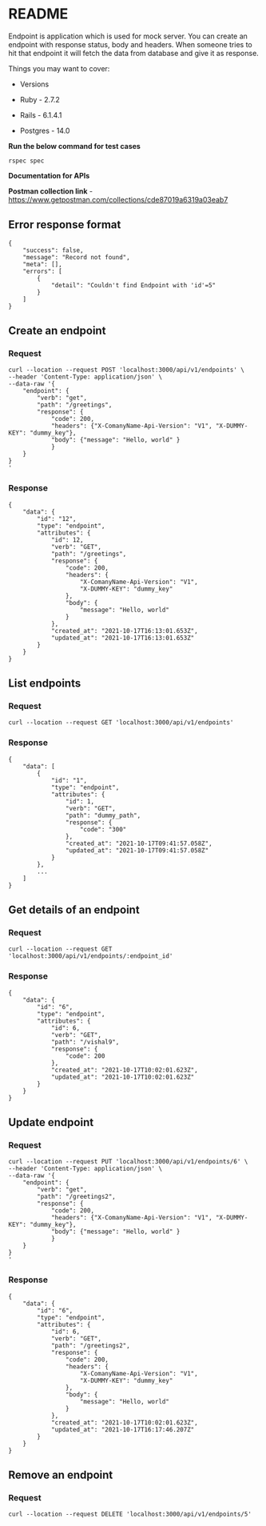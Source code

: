 # README

Endpoint is application which is used for mock server. You can create an endpoint with response status, body and headers. When someone tries to hit that endpoint it will fetch the data from database and give it as response.


Things you may want to cover:

* Versions

- Ruby - 2.7.2

- Rails - 6.1.4.1

- Postgres - 14.0

**Run the below command for test cases**

```
rspec spec

```

**Documentation for APIs**

**Postman collection link** - https://www.getpostman.com/collections/cde87019a6319a03eab7

## Error response format

```
{
    "success": false,
    "message": "Record not found",
    "meta": [],
    "errors": [
        {
            "detail": "Couldn't find Endpoint with 'id'=5"
        }
    ]
}

```

## Create an endpoint

### Request
```shell
curl --location --request POST 'localhost:3000/api/v1/endpoints' \
--header 'Content-Type: application/json' \
--data-raw '{
    "endpoint": {
        "verb": "get",
        "path": "/greetings",
        "response": {
            "code": 200,
            "headers": {"X-ComanyName-Api-Version": "V1", "X-DUMMY-KEY": "dummy_key"},
            "body": {"message": "Hello, world" }
            }
    }
}
'

```

### Response

```
{
    "data": {
        "id": "12",
        "type": "endpoint",
        "attributes": {
            "id": 12,
            "verb": "GET",
            "path": "/greetings",
            "response": {
                "code": 200,
                "headers": {
                    "X-ComanyName-Api-Version": "V1",
                    "X-DUMMY-KEY": "dummy_key"
                },
                "body": {
                    "message": "Hello, world"
                }
            },
            "created_at": "2021-10-17T16:13:01.653Z",
            "updated_at": "2021-10-17T16:13:01.653Z"
        }
    }
}

```

## List endpoints

### Request

```shell
curl --location --request GET 'localhost:3000/api/v1/endpoints'

```

### Response

```
{
    "data": [
        {
            "id": "1",
            "type": "endpoint",
            "attributes": {
                "id": 1,
                "verb": "GET",
                "path": "dummy_path",
                "response": {
                    "code": "300"
                },
                "created_at": "2021-10-17T09:41:57.058Z",
                "updated_at": "2021-10-17T09:41:57.058Z"
            }
        },
        ...
    ]
}

```

## Get details of an endpoint

### Request

```shell
curl --location --request GET 'localhost:3000/api/v1/endpoints/:endpoint_id'

```

### Response

```
{
    "data": {
        "id": "6",
        "type": "endpoint",
        "attributes": {
            "id": 6,
            "verb": "GET",
            "path": "/vishal9",
            "response": {
                "code": 200
            },
            "created_at": "2021-10-17T10:02:01.623Z",
            "updated_at": "2021-10-17T10:02:01.623Z"
        }
    }
}

```

## Update endpoint

### Request

```shell
curl --location --request PUT 'localhost:3000/api/v1/endpoints/6' \
--header 'Content-Type: application/json' \
--data-raw '{
    "endpoint": {
        "verb": "get",
        "path": "/greetings2",
        "response": {
            "code": 200,
            "headers": {"X-ComanyName-Api-Version": "V1", "X-DUMMY-KEY": "dummy_key"},
            "body": {"message": "Hello, world" }
            }
    }
}
'
```

### Response

```
{
    "data": {
        "id": "6",
        "type": "endpoint",
        "attributes": {
            "id": 6,
            "verb": "GET",
            "path": "/greetings2",
            "response": {
                "code": 200,
                "headers": {
                    "X-ComanyName-Api-Version": "V1",
                    "X-DUMMY-KEY": "dummy_key"
                },
                "body": {
                    "message": "Hello, world"
                }
            },
            "created_at": "2021-10-17T10:02:01.623Z",
            "updated_at": "2021-10-17T16:17:46.207Z"
        }
    }
}

```

## Remove an endpoint

### Request

```shell
curl --location --request DELETE 'localhost:3000/api/v1/endpoints/5'

```